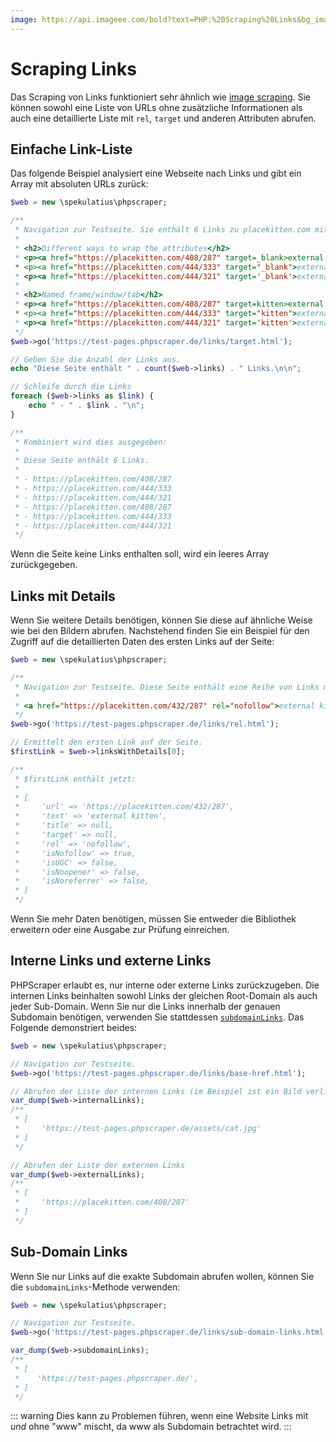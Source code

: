 ```yaml
---
image: https://api.imageee.com/bold?text=PHP:%20Scraping%20Links&bg_image=https://images.unsplash.com/photo-1542762933-ab3502717ce7
---
```


# Scraping Links

Das Scraping von Links funktioniert sehr ähnlich wie [image scraping](/de/examples/scrape-images.html). Sie können sowohl eine Liste von URLs ohne zusätzliche Informationen als auch eine detaillierte Liste mit `rel`, `target` und anderen Attributen abrufen.


## Einfache Link-Liste

Das folgende Beispiel analysiert eine Webseite nach Links und gibt ein Array mit absoluten URLs zurück:

```php
$web = new \spekulatius\phpscraper;

/**
 * Navigation zur Testseite. Sie enthält 6 Links zu placekitten.com mit unterschiedlichen Attributen:
 *
 * <h2>Different ways to wrap the attributes</h2>
 * <p><a href="https://placekitten.com/408/287" target=_blank>external kitten</a></p>
 * <p><a href="https://placekitten.com/444/333" target="_blank">external kitten</a></p>
 * <p><a href="https://placekitten.com/444/321" target='_blank'>external kitten</a></p>
 *
 * <h2>Named frame/window/tab</h2>
 * <p><a href="https://placekitten.com/408/287" target=kitten>external kitten</a></p>
 * <p><a href="https://placekitten.com/444/333" target="kitten">external kitten</a></p>
 * <p><a href="https://placekitten.com/444/321" target='kitten'>external kitten</a></p>
 */
$web->go('https://test-pages.phpscraper.de/links/target.html');

// Geben Sie die Anzahl der Links aus.
echo "Diese Seite enthält " . count($web->links) . " Links.\n\n";

// Schleife durch die Links
foreach ($web->links as $link) {
    echo " - " . $link . "\n";
}

/**
 * Kombiniert wird dies ausgegeben:
 *
 * Diese Seite enthält 6 Links.
 *
 * - https://placekitten.com/408/287
 * - https://placekitten.com/444/333
 * - https://placekitten.com/444/321
 * - https://placekitten.com/408/287
 * - https://placekitten.com/444/333
 * - https://placekitten.com/444/321
 */
```

Wenn die Seite keine Links enthalten soll, wird ein leeres Array zurückgegeben.


## Links mit Details

Wenn Sie weitere Details benötigen, können Sie diese auf ähnliche Weise wie bei den Bildern abrufen. Nachstehend finden Sie ein Beispiel für den Zugriff auf die detaillierten Daten des ersten Links auf der Seite:

```php
$web = new \spekulatius\phpscraper;

/**
 * Navigation zur Testseite. Diese Seite enthält eine Reihe von Links mit unterschiedlichen rel-Attributen. Um Platz zu sparen, wird nur der erste Link angezeigt:
 *
 * <a href="https://placekitten.com/432/287" rel="nofollow">external kitten</a>
 */
$web->go('https://test-pages.phpscraper.de/links/rel.html');

// Ermittelt den ersten Link auf der Seite.
$firstLink = $web->linksWithDetails[0];

/**
 * $firstLink enthält jetzt:
 *
 * [
 *     'url' => 'https://placekitten.com/432/287',
 *     'text' => 'external kitten',
 *     'title' => null,
 *     'target' => null,
 *     'rel' => 'nofollow',
 *     'isNofollow' => true,
 *     'isUGC' => false,
 *     'isNoopener' => false,
 *     'isNoreferrer' => false,
 * ]
 */
```

Wenn Sie mehr Daten benötigen, müssen Sie entweder die Bibliothek erweitern oder eine Ausgabe zur Prüfung einreichen.


## Interne Links und externe Links

PHPScraper erlaubt es, nur interne oder externe Links zurückzugeben. Die internen Links beinhalten sowohl Links der gleichen Root-Domain als auch jeder Sub-Domain. Wenn Sie nur die Links innerhalb der genauen Subdomain benötigen, verwenden Sie stattdessen [`subdomainLinks`](#sub-domain-links). Das Folgende demonstriert beides:

```php
$web = new \spekulatius\phpscraper;

// Navigation zur Testseite.
$web->go('https://test-pages.phpscraper.de/links/base-href.html');

// Abrufen der Liste der internen Links (im Beispiel ist ein Bild verlinkt)
var_dump($web->internalLinks);
/**
 * [
 *     'https://test-pages.phpscraper.de/assets/cat.jpg'
 * ]
 */

// Abrufen der Liste der externen Links
var_dump($web->externalLinks);
/**
 * [
 *     'https://placekitten.com/408/287'
 * ]
 */
```

## Sub-Domain Links

Wenn Sie nur Links auf die exakte Subdomain abrufen wollen, können Sie die `subdomainLinks`-Methode verwenden:

```php
$web = new \spekulatius\phpscraper;

// Navigation zur Testseite.
$web->go('https://test-pages.phpscraper.de/links/sub-domain-links.html');

var_dump($web->subdomainLinks);
/**
 * [
 *    'https://test-pages.phpscraper.de/',
 * ]
 */
```

::: warning
Dies kann zu Problemen führen, wenn eine Website Links mit *und* ohne "www" mischt, da www als Subdomain betrachtet wird.
:::
